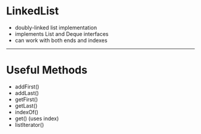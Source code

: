 # LinkedList
- doubly-linked list implementation
- implements List and Deque interfaces
- can work with both ends and indexes

---

# Useful Methods
- addFirst()
- addLast()
- getFirst()
- getLast()
- indexOf()
- get() (uses index)
- listIterator()
